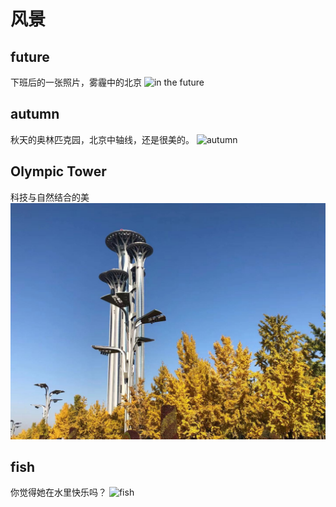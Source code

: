 # 风景

## future

下班后的一张照片，雾霾中的北京
![in the future](./images/future.jpg)

## autumn

秋天的奥林匹克园，北京中轴线，还是很美的。
![autumn](./images/autumn.jpg)

## Olympic Tower

科技与自然结合的美
![Olympic Tower](./images/Olympic-tower.jpg)

## fish

你觉得她在水里快乐吗？
![fish](./images/fish.jpg)

